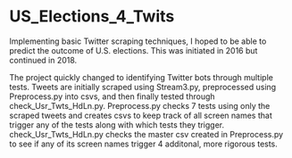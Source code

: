 # US_Elections_4_Twits
Implementing basic Twitter scraping techniques, I hoped to be able to predict the outcome of U.S. elections. This was initiated in 2016 but continued in 2018.


The project quickly changed to identifying Twitter bots through multiple tests. Tweets are initially scraped using Stream3.py, preprocessed using Preprocess.py into csvs, and then finally tested through check_Usr_Twts_HdLn.py. Preprocess.py checks 7 tests using only the scraped tweets and creates csvs to keep track of all screen names that trigger any of the tests along with which tests they trigger. check_Usr_Twts_HdLn.py checks the master csv created in Preprocess.py to see if any of its screen names trigger 4 additonal, more rigorous tests.
